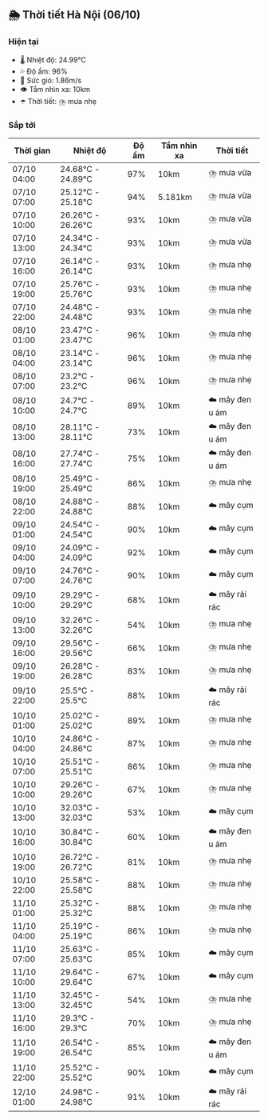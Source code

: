 ## 🌦️ Thời tiết Hà Nội (06/10)

### Hiện tại

- 🌡️ Nhiệt độ: 24.99℃
- 💦 Độ ẩm: 96%
- 💨 Sức gió: 1.86m/s
- 👁️ Tầm nhìn xa: 10km
- ☂️ Thời tiết: ⛈️ mưa nhẹ

### Sắp tới

| Thời gian | Nhiệt độ | Độ ẩm | Tầm nhìn xa | Thời tiết |
| --- | --- | --- | --- | --- |
| 07/10 04:00 | 24.68℃ - 24.89℃ | 97% | 10km | ⛈️ mưa vừa |
| 07/10 07:00 | 25.12℃ - 25.18℃ | 94% | 5.181km | ⛈️ mưa vừa |
| 07/10 10:00 | 26.26℃ - 26.26℃ | 93% | 10km | ⛈️ mưa vừa |
| 07/10 13:00 | 24.34℃ - 24.34℃ | 93% | 10km | ⛈️ mưa vừa |
| 07/10 16:00 | 26.14℃ - 26.14℃ | 93% | 10km | ⛈️ mưa nhẹ |
| 07/10 19:00 | 25.76℃ - 25.76℃ | 93% | 10km | ⛈️ mưa nhẹ |
| 07/10 22:00 | 24.48℃ - 24.48℃ | 93% | 10km | ⛈️ mưa nhẹ |
| 08/10 01:00 | 23.47℃ - 23.47℃ | 96% | 10km | ⛈️ mưa nhẹ |
| 08/10 04:00 | 23.14℃ - 23.14℃ | 96% | 10km | ⛈️ mưa nhẹ |
| 08/10 07:00 | 23.2℃ - 23.2℃ | 96% | 10km | ⛈️ mưa nhẹ |
| 08/10 10:00 | 24.7℃ - 24.7℃ | 89% | 10km | ☁️ mây đen u ám |
| 08/10 13:00 | 28.11℃ - 28.11℃ | 73% | 10km | ☁️ mây đen u ám |
| 08/10 16:00 | 27.74℃ - 27.74℃ | 75% | 10km | ☁️ mây đen u ám |
| 08/10 19:00 | 25.49℃ - 25.49℃ | 86% | 10km | ⛈️ mưa nhẹ |
| 08/10 22:00 | 24.88℃ - 24.88℃ | 88% | 10km | ☁️ mây cụm |
| 09/10 01:00 | 24.54℃ - 24.54℃ | 90% | 10km | ☁️ mây cụm |
| 09/10 04:00 | 24.09℃ - 24.09℃ | 92% | 10km | ☁️ mây cụm |
| 09/10 07:00 | 24.76℃ - 24.76℃ | 90% | 10km | ☁️ mây cụm |
| 09/10 10:00 | 29.29℃ - 29.29℃ | 68% | 10km | ☁️ mây rải rác |
| 09/10 13:00 | 32.26℃ - 32.26℃ | 54% | 10km | ⛈️ mưa nhẹ |
| 09/10 16:00 | 29.56℃ - 29.56℃ | 66% | 10km | ⛈️ mưa nhẹ |
| 09/10 19:00 | 26.28℃ - 26.28℃ | 83% | 10km | ⛈️ mưa nhẹ |
| 09/10 22:00 | 25.5℃ - 25.5℃ | 88% | 10km | ☁️ mây rải rác |
| 10/10 01:00 | 25.02℃ - 25.02℃ | 89% | 10km | ⛈️ mưa nhẹ |
| 10/10 04:00 | 24.86℃ - 24.86℃ | 87% | 10km | ⛈️ mưa nhẹ |
| 10/10 07:00 | 25.51℃ - 25.51℃ | 86% | 10km | ⛈️ mưa nhẹ |
| 10/10 10:00 | 29.26℃ - 29.26℃ | 67% | 10km | ⛈️ mưa nhẹ |
| 10/10 13:00 | 32.03℃ - 32.03℃ | 53% | 10km | ☁️ mây cụm |
| 10/10 16:00 | 30.84℃ - 30.84℃ | 60% | 10km | ☁️ mây đen u ám |
| 10/10 19:00 | 26.72℃ - 26.72℃ | 81% | 10km | ⛈️ mưa nhẹ |
| 10/10 22:00 | 25.58℃ - 25.58℃ | 88% | 10km | ⛈️ mưa nhẹ |
| 11/10 01:00 | 25.32℃ - 25.32℃ | 88% | 10km | ⛈️ mưa nhẹ |
| 11/10 04:00 | 25.19℃ - 25.19℃ | 86% | 10km | ⛈️ mưa nhẹ |
| 11/10 07:00 | 25.63℃ - 25.63℃ | 85% | 10km | ☁️ mây cụm |
| 11/10 10:00 | 29.64℃ - 29.64℃ | 67% | 10km | ☁️ mây cụm |
| 11/10 13:00 | 32.45℃ - 32.45℃ | 54% | 10km | ⛈️ mưa nhẹ |
| 11/10 16:00 | 29.3℃ - 29.3℃ | 70% | 10km | ⛈️ mưa nhẹ |
| 11/10 19:00 | 26.54℃ - 26.54℃ | 85% | 10km | ☁️ mây đen u ám |
| 11/10 22:00 | 25.52℃ - 25.52℃ | 90% | 10km | ☁️ mây cụm |
| 12/10 01:00 | 24.98℃ - 24.98℃ | 91% | 10km | ☁️ mây rải rác |

